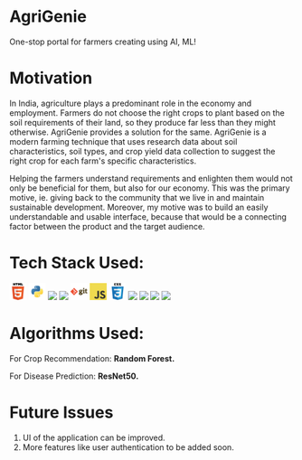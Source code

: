 # AgriGenie
One-stop portal for farmers creating using AI, ML! 

# Motivation
In India, agriculture plays a predominant role in the economy and employment. Farmers do not choose the right crops to plant based on the soil requirements of their land, so they produce far less than they might otherwise. AgriGenie provides a solution for the same. AgriGenie is a modern farming technique that uses research data about soil characteristics, soil types, and crop yield data collection to suggest the right crop for each farm's specific characteristics. 

Helping the farmers understand requirements and enlighten them would not only be beneficial for them, but also for our economy. This was the primary motive, ie. giving back to the community that we live in and maintain sustainable development. Moreover, my motive was to build an easily understandable and usable interface, because that would be a connecting factor between the product and the target audience.

# Tech Stack Used:

<code><img height="30" src="https://raw.githubusercontent.com/github/explore/80688e429a7d4ef2fca1e82350fe8e3517d3494d/topics/html/html.png"></code>
<code><img height="30" src="https://raw.githubusercontent.com/github/explore/80688e429a7d4ef2fca1e82350fe8e3517d3494d/topics/python/python.png"></code>
<code><img height="30" src="https://github.com/tomchen/stack-icons/raw/master/logos/bootstrap.svg"></code>
<code><img height="30" src="https://symbols.getvecta.com/stencil_80/56_flask.3a79b5a056.jpg"></code>
<code><img height="30" src="https://raw.githubusercontent.com/github/explore/80688e429a7d4ef2fca1e82350fe8e3517d3494d/topics/git/git.png"></code>
<code><img height="30" src="https://raw.githubusercontent.com/github/explore/80688e429a7d4ef2fca1e82350fe8e3517d3494d/topics/javascript/javascript.png"></code>
<code><img height="30" src="https://raw.githubusercontent.com/github/explore/80688e429a7d4ef2fca1e82350fe8e3517d3494d/topics/css/css.png"></code>
<code><img height="30" src="https://raw.githubusercontent.com/numpy/numpy/7e7f4adab814b223f7f917369a72757cd28b10cb/branding/icons/numpylogo.svg"></code>
<code><img height="30" src="https://raw.githubusercontent.com/pandas-dev/pandas/761bceb77d44aa63b71dda43ca46e8fd4b9d7422/web/pandas/static/img/pandas.svg"></code>
<code><img height="30" src="https://matplotlib.org/_static/logo2.svg"></code>
<code><img height="30" src="https://upload.wikimedia.org/wikipedia/commons/thumb/0/05/Scikit_learn_logo_small.svg/1280px-Scikit_learn_logo_small.svg.png"></code>

# Algorithms Used:
For Crop Recommendation: <b>Random Forest.</b>
<p>
For Disease Prediction: <b>ResNet50.</b>

# Future Issues
1. UI of the application can be improved.
2. More features like user authentication to be added soon.
